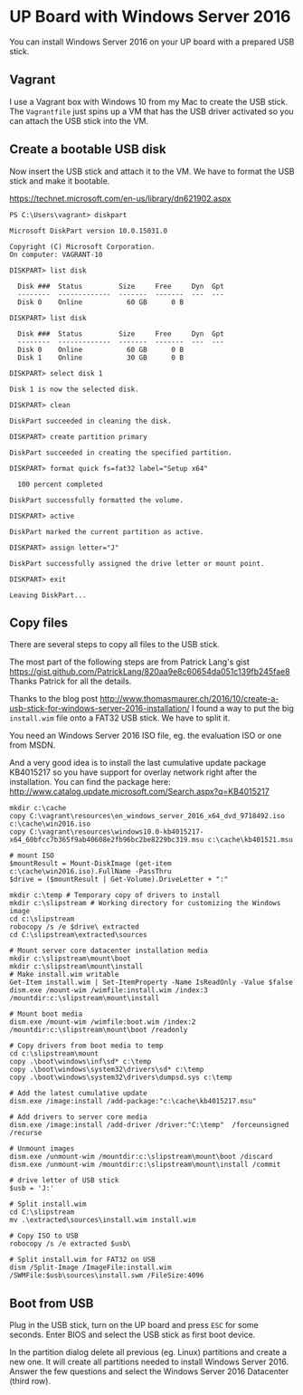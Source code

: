# UP Board with Windows Server 2016

You can install Windows Server 2016 on your UP board with a prepared USB stick.

## Vagrant

I use a Vagrant box with Windows 10 from my Mac to create the USB stick. The `Vagrantfile` just spins up a VM that has the USB driver activated so you can attach the USB stick into the VM.

## Create a bootable USB disk

Now insert the USB stick and attach it to the VM. We have to format the USB stick and make it bootable.

https://technet.microsoft.com/en-us/library/dn621902.aspx

```
PS C:\Users\vagrant> diskpart

Microsoft DiskPart version 10.0.15031.0

Copyright (C) Microsoft Corporation.
On computer: VAGRANT-10

DISKPART> list disk

  Disk ###  Status         Size     Free     Dyn  Gpt
  --------  -------------  -------  -------  ---  ---
  Disk 0    Online           60 GB      0 B

DISKPART> list disk

  Disk ###  Status         Size     Free     Dyn  Gpt
  --------  -------------  -------  -------  ---  ---
  Disk 0    Online           60 GB      0 B
  Disk 1    Online           30 GB      0 B

DISKPART> select disk 1

Disk 1 is now the selected disk.

DISKPART> clean

DiskPart succeeded in cleaning the disk.

DISKPART> create partition primary

DiskPart succeeded in creating the specified partition.

DISKPART> format quick fs=fat32 label="Setup x64"

  100 percent completed

DiskPart successfully formatted the volume.

DISKPART> active

DiskPart marked the current partition as active.

DISKPART> assign letter="J"

DiskPart successfully assigned the drive letter or mount point.

DISKPART> exit

Leaving DiskPart...
```

## Copy files

There are several steps to copy all files to the USB stick.

The most part of the following steps are from Patrick Lang's gist https://gist.github.com/PatrickLang/820aa9e8c60654da051c139fb245fae8
Thanks Patrick for all the details.

Thanks to the blog post http://www.thomasmaurer.ch/2016/10/create-a-usb-stick-for-windows-server-2016-installation/ I found a way to put the big `install.wim` file onto a FAT32 USB stick. We have to split it.

You need an Windows Server 2016 ISO file, eg. the evaluation ISO or one from MSDN.

And a very good idea is to install the last cumulative update package KB4015217 so you have support for overlay network right after the installation. You can find the package here: http://www.catalog.update.microsoft.com/Search.aspx?q=KB4015217

```
mkdir c:\cache
copy C:\vagrant\resources\en_windows_server_2016_x64_dvd_9718492.iso c:\cache\win2016.iso
copy C:\vagrant\resources\windows10.0-kb4015217-x64_60bfcc7b365f9ab40608e2fb96bc2be8229bc319.msu c:\cache\kb401521.msu

# mount ISO
$mountResult = Mount-DiskImage (get-item c:\cache\win2016.iso).FullName -PassThru
$drive = ($mountResult | Get-Volume).DriveLetter + ":"

mkdir c:\temp # Temporary copy of drivers to install
mkdir c:\slipstream # Working directory for customizing the Windows image
cd c:\slipstream
robocopy /s /e $drive\ extracted
cd C:\slipstream\extracted\sources

# Mount server core datacenter installation media
mkdir c:\slipstream\mount\boot
mkdir c:\slipstream\mount\install
# Make install.wim writable
Get-Item install.wim | Set-ItemProperty -Name IsReadOnly -Value $false
dism.exe /mount-wim /wimfile:install.wim /index:3 /mountdir:c:\slipstream\mount\install

# Mount boot media
dism.exe /mount-wim /wimfile:boot.wim /index:2 /mountdir:c:\slipstream\mount\boot /readonly

# Copy drivers from boot media to temp
cd c:\slipstream\mount
copy .\boot\windows\inf\sd* c:\temp
copy .\boot\windows\system32\drivers\sd* c:\temp
copy .\boot\windows\system32\drivers\dumpsd.sys c:\temp

# Add the latest cumulative update
dism.exe /image:install /add-package:"c:\cache\kb4015217.msu"

# Add drivers to server core media
dism.exe /image:install /add-driver /driver:"C:\temp"  /forceunsigned /recurse

# Unmount images
dism.exe /unmount-wim /mountdir:c:\slipstream\mount\boot /discard
dism.exe /unmount-wim /mountdir:c:\slipstream\mount\install /commit

# drive letter of USB stick
$usb = 'J:'

# Split install.wim
cd C:\slipstream
mv .\extracted\sources\install.wim install.wim

# Copy ISO to USB
robocopy /s /e extracted $usb\

# Split install.wim for FAT32 on USB
dism /Split-Image /ImageFile:install.wim /SWMFile:$usb\sources\install.swm /FileSize:4096
```

## Boot from USB

Plug in the USB stick, turn on the UP board and press `ESC` for some seconds. Enter BIOS and select the USB stick as first boot device.

In the partition dialog delete all previous (eg. Linux) partitions and create a new one. It will create all partitions needed to install Windows Server 2016.
Answer the few questions and select the Windows Server 2016 Datacenter (third row).
